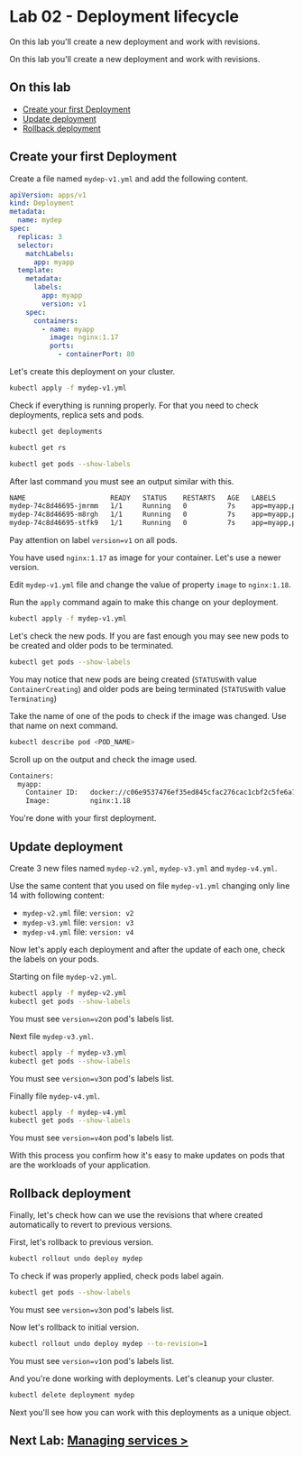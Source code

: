 # Lab 02 - Deployment lifecycle

On this lab you'll create a new deployment and work with revisions.

On this lab you'll create a new deployment and work with revisions.

## On this lab

- [Create your first Deployment](lab06.md#create-your-first-deployment)
- [Update deployment](lab06.md#update-deployment)
- [Rollback deployment](lab06.md#rollback-deployment)

## Create your first Deployment

Create a file named `mydep-v1.yml` and add the following content.

```yaml
apiVersion: apps/v1
kind: Deployment
metadata:
  name: mydep
spec:
  replicas: 3
  selector:
    matchLabels:
      app: myapp
  template:
    metadata:
      labels:
        app: myapp
        version: v1
    spec:
      containers:
        - name: myapp
          image: nginx:1.17
          ports:
            - containerPort: 80
```

Let's create this deployment on your cluster.

```bash
kubectl apply -f mydep-v1.yml
```

Check if everything is running properly. For that you need to check deployments, replica sets and pods.

```bash
kubectl get deployments

kubectl get rs

kubectl get pods --show-labels
```

After last command you must see an output similar with this.

```bash
NAME                     READY   STATUS    RESTARTS   AGE   LABELS
mydep-74c8d46695-jmrmm   1/1     Running   0          7s    app=myapp,pod-template-hash=74c8d46695,version=v1
mydep-74c8d46695-m8rgh   1/1     Running   0          7s    app=myapp,pod-template-hash=74c8d46695,version=v1
mydep-74c8d46695-stfk9   1/1     Running   0          7s    app=myapp,pod-template-hash=74c8d46695,version=v1
```

Pay attention on label `version=v1` on all pods.

You have used `nginx:1.17` as image for your container. Let's use a newer version.

Edit `mydep-v1.yml` file and change the value of property `image` to `nginx:1.18`.

Run the `apply` command again to make this change on your deployment.

```bash
kubectl apply -f mydep-v1.yml
```

Let's check the new pods. If you are fast enough you may see new pods to be created and older pods to be terminated.

```bash
kubectl get pods --show-labels
```

You may notice that new pods are being created (`STATUS`with value `ContainerCreating`) and older pods are being terminated (`STATUS`with value `Terminating`)

Take the name of one of the pods to check if the image was changed. Use that name on next command.

```bash
kubectl describe pod <POD_NAME>
```

Scroll up on the output and check the image used.

```bash
Containers:
  myapp:
    Container ID:   docker://c06e9537476ef35ed845cfac276cac1cbf2c5fe6a777376f7ea0300bc453c312
    Image:          nginx:1.18
```

You're done with your first deployment.

## Update deployment

Create 3 new files named `mydep-v2.yml`, `mydep-v3.yml` and `mydep-v4.yml`.

Use the same content that you used on file `mydep-v1.yml` changing only line 14 with following content:

- `mydep-v2.yml` file: `version: v2`
- `mydep-v3.yml` file: `version: v3`
- `mydep-v4.yml` file: `version: v4`

Now let's apply each deployment and after the update of each one, check the labels on your pods.

Starting on file `mydep-v2.yml`.

```bash
kubectl apply -f mydep-v2.yml
kubectl get pods --show-labels
```

You must see `version=v2`on pod's labels list.

Next file `mydep-v3.yml`.

```bash
kubectl apply -f mydep-v3.yml
kubectl get pods --show-labels
```

You must see `version=v3`on pod's labels list.

Finally file `mydep-v4.yml`.

```bash
kubectl apply -f mydep-v4.yml
kubectl get pods --show-labels
```

You must see `version=v4`on pod's labels list.

With this process you confirm how it's easy to make updates on pods that are the workloads of your application.

## Rollback deployment

Finally, let's check how can we use the revisions that where created automatically to revert to previous versions.

First, let's rollback to previous version.

```bash
kubectl rollout undo deploy mydep
```

To check if was properly applied, check pods label again.

```bash
kubectl get pods --show-labels
```

You must see `version=v3`on pod's labels list.

Now let's rollback to initial version.

```bash
kubectl rollout undo deploy mydep --to-revision=1
```

You must see `version=v1`on pod's labels list.

And you're done working with deployments. Let's cleanup your cluster.

```bash
kubectl delete deployment mydep
```

Next you'll see how you can work with this deployments as a unique object.

## Next Lab: [Managing services >](lab03.md)
